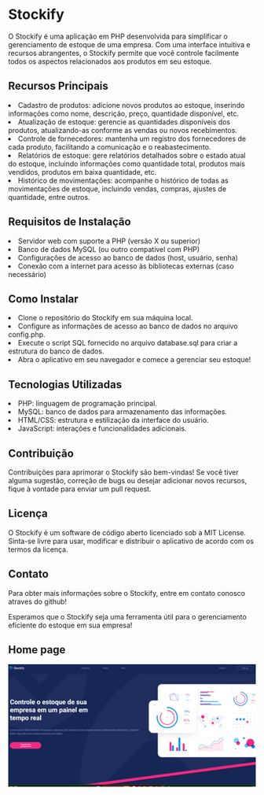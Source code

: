 # Stockify

O Stockify é uma aplicação em PHP desenvolvida para simplificar o gerenciamento de estoque de uma empresa. Com uma interface intuitiva e recursos abrangentes, o Stockify permite que você controle facilmente todos os aspectos relacionados aos produtos em seu estoque.

<h2>Recursos Principais</h2>
<li>Cadastro de produtos: adicione novos produtos ao estoque, inserindo informações como nome, descrição, preço, quantidade disponível, etc.
<li> Atualização de estoque: gerencie as quantidades disponíveis dos produtos, atualizando-as conforme as vendas ou novos recebimentos.
<li>Controle de fornecedores: mantenha um registro dos fornecedores de cada produto, facilitando a comunicação e o reabastecimento.
<li>Relatórios de estoque: gere relatórios detalhados sobre o estado atual do estoque, incluindo informações como quantidade total, produtos mais vendidos, produtos em baixa quantidade, etc.
<li> Histórico de movimentações: acompanhe o histórico de todas as movimentações de estoque, incluindo vendas, compras, ajustes de quantidade, entre outros.
  <h2>Requisitos de Instalação</h2>
<li>Servidor web com suporte a PHP (versão X ou superior)
<li>Banco de dados MySQL (ou outro compatível com PHP)
<li>Configurações de acesso ao banco de dados (host, usuário, senha)
<li>Conexão com a internet para acesso às bibliotecas externas (caso necessário)
  <h2>Como Instalar</h2>
<li>Clone o repositório do Stockify em sua máquina local.
<li>Configure as informações de acesso ao banco de dados no arquivo config.php.
<li>Execute o script SQL fornecido no arquivo database.sql para criar a estrutura do banco de dados.
<li>Abra o aplicativo em seu navegador e comece a gerenciar seu estoque!
  <h2>Tecnologias Utilizadas</h2>
<li>PHP: linguagem de programação principal.
<li>MySQL: banco de dados para armazenamento das informações.
<li>HTML/CSS: estrutura e estilização da interface do usuário.
<li>JavaScript: interações e funcionalidades adicionais.
  <h2>Contribuição</h2>
Contribuições para aprimorar o Stockify são bem-vindas! Se você tiver alguma sugestão, correção de bugs ou desejar adicionar novos recursos, fique à vontade para enviar um pull request.

  <h2>Licença</h2>
O Stockify é um software de código aberto licenciado sob a MIT License. Sinta-se livre para usar, modificar e distribuir o aplicativo de acordo com os termos da licença.

  <h2>Contato</h2>
Para obter mais informações sobre o Stockify, entre em contato conosco atraves do github!

Esperamos que o Stockify seja uma ferramenta útil para o gerenciamento eficiente do estoque em sua empresa!
  <h2>Home page</h2>
  <img src='./img/readme.png'>




